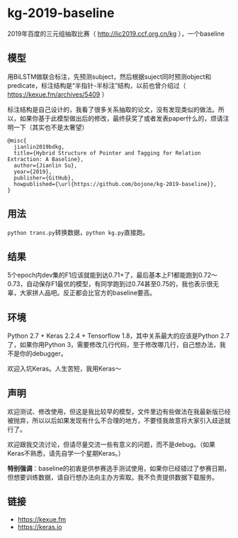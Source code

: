 # kg-2019-baseline
2019年百度的三元组抽取比赛（ http://lic2019.ccf.org.cn/kg ），一个baseline

## 模型
用BiLSTM做联合标注，先预测subject，然后根据suject同时预测object和predicate，标注结构是“半指针-半标注”结构，以前也曾介绍过（ https://kexue.fm/archives/5409 ）

标注结构是自己设计的，我看了很多关系抽取的论文，没有发现类似的做法。所以，如果你基于此模型做出后的修改，最终获奖了或者发表paper什么的，烦请注明一下（其实也不是太奢望）

```
@misc{
  jianlin2019bdkg,
  title={Hybrid Structure of Pointer and Tagging for Relation Extraction: A Baseline},
  author={Jianlin Su},
  year={2019},
  publisher={GitHub},
  howpublished={\url{https://github.com/bojone/kg-2019-baseline}},
}
```

## 用法
`python trans.py`转换数据，`python kg.py`直接跑。

## 结果
5个epoch内dev集的F1应该就能到达0.71+了，最后基本上F1都能跑到0.72～0.73，自动保存F1最优的模型，有同学跑到过0.74甚至0.75的，我也表示很无辜，大家拼人品吧。反正都会比官方的baseline要高。

## 环境
Python 2.7 + Keras 2.2.4 + Tensorflow 1.8，其中关系最大的应该是Python 2.7了，如果你用Python 3，需要修改几行代码，至于修改哪几行，自己想办法，我不是你的debugger。

欢迎入坑Keras。人生苦短，我用Keras～

## 声明
欢迎测试、修改使用，但这是我比较早的模型，文件里边有些做法在我最新版已经被抛弃，所以以后如果发现有什么不合理的地方，不要怪我故意将大家引入歧途就行了。

欢迎跟我交流讨论，但请尽量交流一些有意义的问题，而不是debug。（如果Keras不熟悉，请先自学一个星期Keras。）

<strong>特别强调</strong>：baseline的初衷是供参赛选手测试使用，如果你已经错过了参赛日期，但想要训练数据，请自行想办法向主办方索取。我不负责提供数据下载服务。

## 链接
- https://kexue.fm
- https://keras.io
